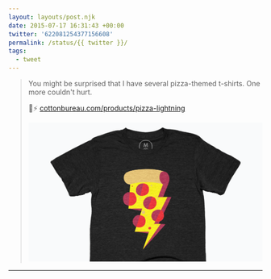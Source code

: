 ```yaml
---
layout: layouts/post.njk
date: 2015-07-17 16:31:43 +00:00
twitter: '622081254377156608'
permalink: /status/{{ twitter }}/
tags: 
  - tweet
---
```


> You might be surprised that I have several pizza-themed t-shirts. One more couldn't hurt.
> 
> 🍕⚡️ [cottonbureau.com/products/pizza-lightning](https://cottonbureau.com/products/pizza-lightning)
> 
> ![t-shirt with a lightning bolt made of pizza](/img/622081254377156608.png)

---
